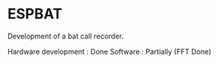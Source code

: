 # ESPBAT
Development of a bat call recorder.


Hardware development : Done
Software : Partially (FFT Done)
